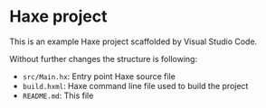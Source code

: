 # Haxe project

This is an example Haxe project scaffolded by Visual Studio Code.

Without further changes the structure is following:

 * `src/Main.hx`: Entry point Haxe source file
 * `build.hxml`: Haxe command line file used to build the project
 * `README.md`: This file
